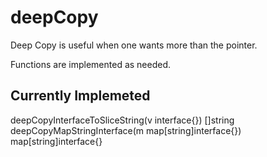 deepCopy
========

Deep Copy is useful when one wants more than the pointer.

Functions are implemented as needed.

## Currently Implemeted
deepCopyInterfaceToSliceString(v interface{}) []string 
deepCopyMapStringInterface(m map[string]interface{}) map[string]interface{}
